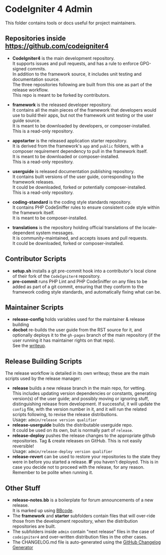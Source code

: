 # CodeIgniter 4 Admin

This folder contains tools or docs useful for project maintainers.

## Repositories inside https://github.com/codeigniter4

-   **CodeIgniter4** is the main development repository.  
    It supports issues and pull requests, and has a rule to enforce GPG-signed commits.  
    In addition to the framework source, it includes unit testing and documentation source.  
    The three repositories following are built from this one as part of the release workflow.  
    This repo is meant to be forked by contributors.

-   **framework** is the released developer repository.  
    It contains all the main pieces of the framework that developers would use to
    build their apps, but not the framework unit testing or the user guide source.  
    It is meant to be downloaded by developers, or composer-installed.  
    This is a read-only repository.
-   **appstarter** is the released application starter repository.  
    It is derived from the framework's `app` and `public` folders, with
    a composer requirement dependency to pull in the framework itself.  
    It is meant to be downloaded or composer-installed.  
    This is a read-only repository.
-   **userguide** is released documentation publishing repository.  
    It contains built versions of the user guide, corresponding to the
    framework releases.  
    It could be downloaded, forked or potentially composer-installed.  
    This is a read-only repository.

-   **coding-standard** is the coding style standards repository.  
    It contains PHP CodeSniffer rules to ensure consistent code style
    within the framework itself.  
    It is meant to be composer-installed.
-   **translations** is the repository holding official translations of
    the locale-dependent system messages.  
    It is community-maintained, and accepts issues and pull requests.  
    It could be downloaded, forked or composer-installed.

## Contributor Scripts

-   **setup.sh** installs a git pre-commit hook into a contributor's
    local clone of their fork of the `CodeIgniter4` repository.
-   **pre-commit** runs PHP Lint and PHP CodeSniffer on any files
    to be added as part of a git commit, ensuring that they conform to the
    framework coding style standards, and automatically fixing what can be.

## Maintainer Scripts

-   **release-config** holds variables used for the maintainer & release building
-   **docbot** re-builds the user guide from the RST source for it,
    and optionally deploys it to the `gh-pages` branch of the main
    repository (if the user running it has maintainer rights on that repo).  
    See the [writeup](./docbot.md).

## Release Building Scripts

The release workflow is detailed in its own writeup; these are the main
scripts used by the release manager:

-   **release** builds a new release branch in the main repo, for vetting.  
    This includes updating version dependencies or constants,
    generating version(s) of the user guide; and possibly
    moving or ignoring stuff, distinguishing release from development.
    If successful, it will update the `config` file, with the version number
    in it, and it will run the related scripts following, to revise
    the release distributions.  
	Usage: `admin/release version qualifier`
-   **release-userguide** builds the distributable userguide repo.  
    It could be used on its own, but is normally part of `release`.
-   **release-deploy** pushes the release changes to the appropriate github
    repositories. Tag & create releases on GitHub. This is not easily reversible!  
	Usage: `admin/release-deploy version qualifier`
-   **release-revert** can be used to restore your repositories to the state they
    were in before you started a release. **IF** you haven't deployed. 
    This is in case you decide not to proceed with the release, for any reason. 
    Remember to be polite when running it.


## Other Stuff

-   **release-notes.bb** is a boilerplate for forum announcements of a new release.  
    It is marked up using [BBcode](https://en.wikipedia.org/wiki/BBCode).
-   The **framework** and **starter** subfolders contain files that will over-ride
    those from the development repository, when the distribution repositories
    are built.
-   The subfolders inside `admin` contain "next release" files in the case of 
    `codeigniter4` and over-written distribution files in the other cases.
-   The CHANGELOG.md file is auto-generated using the [GitHub Changelog Generator](https://github.com/github-changelog-generator/github-changelog-generator)
